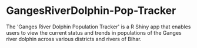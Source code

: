 # GangesRiverDolphin-Pop-Tracker
The 'Ganges River Dolphin Population Tracker' is a R Shiny app that enables users to view the current status and trends in populations of the Ganges river dolphin across various districts and rivers of Bihar.  
